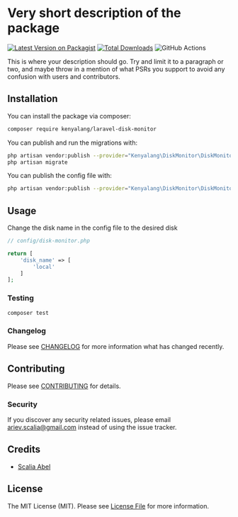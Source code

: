 # Very short description of the package

[![Latest Version on Packagist](https://img.shields.io/packagist/v/kenyalang/laravel-disk-monitor.svg?style=flat-square)](https://packagist.org/packages/kenyalang/laravel-disk-monitor)
[![Total Downloads](https://img.shields.io/packagist/dt/kenyalang/laravel-disk-monitor.svg?style=flat-square)](https://packagist.org/packages/kenyalang/laravel-disk-monitor)
![GitHub Actions](https://github.com/kenyalang/laravel-disk-monitor/actions/workflows/main.yml/badge.svg)

This is where your description should go. Try and limit it to a paragraph or two, and maybe throw in a mention of what PSRs you support to avoid any confusion with users and contributors.

## Installation

You can install the package via composer:

```bash
composer require kenyalang/laravel-disk-monitor
```

You can publish and run the migrations with:

```bash
php artisan vendor:publish --provider="Kenyalang\DiskMonitor\DiskMonitorServiceProvider" --tag="disk-monitor-migrations"
php artisan migrate
```

You can publish the config file with:
```bash
php artisan vendor:publish --provider="Kenyalang\DiskMonitor\DiskMonitorServiceProvider" --tag="disk-monitor-config"
```

## Usage

Change the disk name in the config file to the desired disk

```php
// config/disk-monitor.php

return [
    'disk_name' => [
        'local'
    ]
];
```

### Testing

```bash
composer test
```

### Changelog

Please see [CHANGELOG](CHANGELOG.md) for more information what has changed recently.

## Contributing

Please see [CONTRIBUTING](CONTRIBUTING.md) for details.

### Security

If you discover any security related issues, please email ariev.scalia@gmail.com instead of using the issue tracker.

## Credits

-   [Scalia Abel](https://github.com/kenyalang)

## License

The MIT License (MIT). Please see [License File](LICENSE.md) for more information.